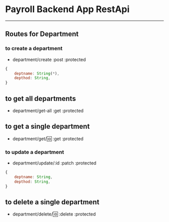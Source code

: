 # Payroll Backend App RestApi

---

## Routes for Department

### to create a department

- department/create :post :protected

```js
{
    deptname: String(*),
    depthod: String,
}
```

## to get all departments

- department/get-all :get :protected

## to get a single department

- department/get/:id: :get :protected

### to update a department

- department/update/:id :patch :protected

```js
{
    deptname: String,
    depthod: String,
}
```

## to delete a single department

- department/delete/:id: :delete :protected
